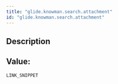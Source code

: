```yaml
---
title: "glide.knowman.search.attachment"
id: "glide.knowman.search.attachment"
---
```

## Description



## Value: 
```
LINK_SNIPPET
```